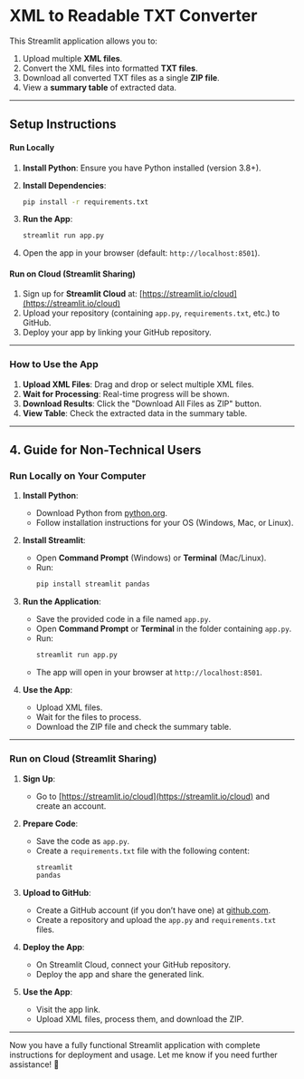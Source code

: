 # XML to Readable TXT Converter

This Streamlit application allows you to:
1. Upload multiple **XML files**.
2. Convert the XML files into formatted **TXT files**.
3. Download all converted TXT files as a single **ZIP file**.
4. View a **summary table** of extracted data.

---

## Setup Instructions

#### Run Locally

1. **Install Python**: Ensure you have Python installed (version 3.8+).
2. **Install Dependencies**:

   ```bash
   pip install -r requirements.txt
   ```
3. **Run the App**:
   ```bash
   streamlit run app.py
   ```
4. Open the app in your browser (default: `http://localhost:8501`).

#### Run on Cloud (Streamlit Sharing)

1. Sign up for **Streamlit Cloud** at: [https://streamlit.io/cloud](https://streamlit.io/cloud)
2. Upload your repository (containing `app.py`, `requirements.txt`, etc.) to GitHub.
3. Deploy your app by linking your GitHub repository.

---

### How to Use the App

1. **Upload XML Files**: Drag and drop or select multiple XML files.
2. **Wait for Processing**: Real-time progress will be shown.
3. **Download Results**: Click the "Download All Files as ZIP" button.
4. **View Table**: Check the extracted data in the summary table.

---

## 4. Guide for Non-Technical Users

### Run Locally on Your Computer

1. **Install Python**:
   - Download Python from [python.org](https://www.python.org).
   - Follow installation instructions for your OS (Windows, Mac, or Linux).

2. **Install Streamlit**:
   - Open **Command Prompt** (Windows) or **Terminal** (Mac/Linux).
   - Run:
     ```bash
     pip install streamlit pandas
     ```

3. **Run the Application**:
   - Save the provided code in a file named `app.py`.
   - Open **Command Prompt** or **Terminal** in the folder containing `app.py`.
   - Run:
     ```bash
     streamlit run app.py
     ```
   - The app will open in your browser at `http://localhost:8501`.

4. **Use the App**:
   - Upload XML files.
   - Wait for the files to process.
   - Download the ZIP file and check the summary table.

---

### Run on Cloud (Streamlit Sharing)

1. **Sign Up**:
   - Go to [https://streamlit.io/cloud](https://streamlit.io/cloud) and create an account.

2. **Prepare Code**:
   - Save the code as `app.py`.
   - Create a `requirements.txt` file with the following content:
     ```txt
     streamlit
     pandas
     ```

3. **Upload to GitHub**:
   - Create a GitHub account (if you don’t have one) at [github.com](https://github.com).
   - Create a repository and upload the `app.py` and `requirements.txt` files.

4. **Deploy the App**:
   - On Streamlit Cloud, connect your GitHub repository.
   - Deploy the app and share the generated link.

5. **Use the App**:
   - Visit the app link.
   - Upload XML files, process them, and download the ZIP.

---

Now you have a fully functional Streamlit application with complete instructions for deployment and usage. Let me know if you need further assistance! 🚀